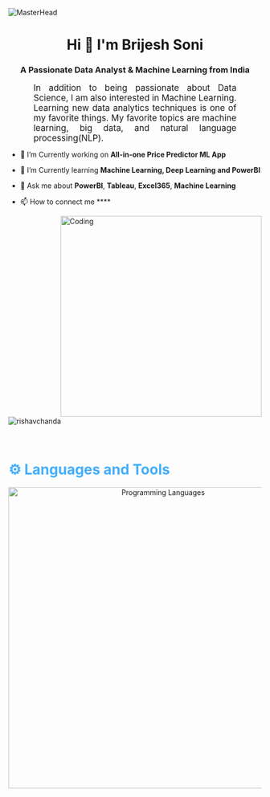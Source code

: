 ![MasterHead](https://editor.analyticsvidhya.com/uploads/17847clicdata.gif)
<h1 align="center">Hi 🙋 I'm Brijesh Soni</h1>
<h3 align="center">A Passionate Data Analyst & Machine Learning from India</h3>

<p align:"center" style="text-align: justify; margin: 0 50px; font-size: 17px;" >
   In addition to being passionate about Data Science, I am also interested in Machine Learning. Learning new data analytics techniques is one of my favorite things. My favorite topics are machine learning, big data, and natural language processing(NLP).
<br>

- 🔭 I’m Currently working on **All-in-one Price Predictor ML App**

- 🌱 I’m Currently learning **Machine Learning, Deep Learning and PowerBI**

- 💬 Ask me about **PowerBI**, **Tableau**, **Excel365**, **Machine Learning**

- 📫 How to connect me ****
<img align="right" alt="Coding" width="400" src="https://miro.medium.com/max/1024/1*nHfayfdmxAApbg84iMrJqQ.gif">
<p align="left"> <img src="https://komarev.com/ghpvc/?username=Birjesh786&label=Profile%20views&color=0e75b6&style=flat" alt="rishavchanda" /> </p>


<br>
<!-- Languages and Tools -->

<h1 style="color: #44AEFB">⚙️ Languages and Tools</h1>
<div align="center" style="display:block;">
    <img width="600px" alt="Programming Languages" src="https://futureacad.com/wp-content/uploads/2022/08/Asset-2-768x314.png"/> 
</div>
<br>


































